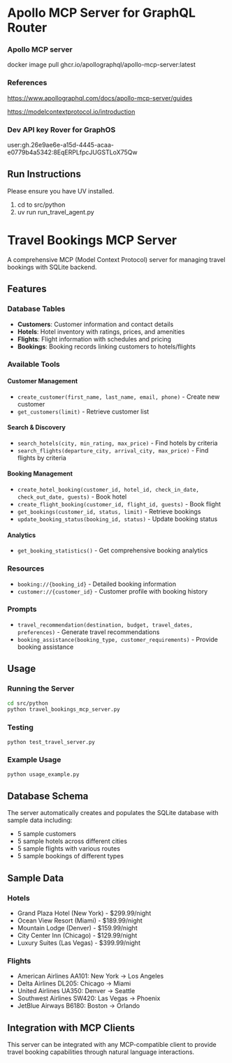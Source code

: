 # Apollo MCP Server for GraphQL Router

### Apollo MCP server
docker image pull ghcr.io/apollographql/apollo-mcp-server:latest

### References

https://www.apollographql.com/docs/apollo-mcp-server/guides

https://modelcontextprotocol.io/introduction

### Dev API key Rover for GraphOS
user:gh.26e9ae6e-a15d-4445-acaa-e0779b4a5342:8EqERPLfpcJUGSTLoX75Qw

## Run Instructions

Please ensure you have UV installed.

1. cd to src/python
2. uv run run_travel_agent.py


# Travel Bookings MCP Server

A comprehensive MCP (Model Context Protocol) server for managing travel bookings with SQLite backend.

## Features

### Database Tables
- **Customers**: Customer information and contact details
- **Hotels**: Hotel inventory with ratings, prices, and amenities
- **Flights**: Flight information with schedules and pricing
- **Bookings**: Booking records linking customers to hotels/flights

### Available Tools

#### Customer Management
- `create_customer(first_name, last_name, email, phone)` - Create new customer
- `get_customers(limit)` - Retrieve customer list

#### Search & Discovery
- `search_hotels(city, min_rating, max_price)` - Find hotels by criteria
- `search_flights(departure_city, arrival_city, max_price)` - Find flights by criteria

#### Booking Management
- `create_hotel_booking(customer_id, hotel_id, check_in_date, check_out_date, guests)` - Book hotel
- `create_flight_booking(customer_id, flight_id, guests)` - Book flight
- `get_bookings(customer_id, status, limit)` - Retrieve bookings
- `update_booking_status(booking_id, status)` - Update booking status

#### Analytics
- `get_booking_statistics()` - Get comprehensive booking analytics

### Resources
- `booking://{booking_id}` - Detailed booking information
- `customer://{customer_id}` - Customer profile with booking history

### Prompts
- `travel_recommendation(destination, budget, travel_dates, preferences)` - Generate travel recommendations
- `booking_assistance(booking_type, customer_requirements)` - Provide booking assistance

## Usage

### Running the Server
```bash
cd src/python
python travel_bookings_mcp_server.py
```

### Testing
```bash
python test_travel_server.py
```

### Example Usage
```bash
python usage_example.py
```

## Database Schema

The server automatically creates and populates the SQLite database with sample data including:
- 5 sample customers
- 5 sample hotels across different cities
- 5 sample flights with various routes
- 5 sample bookings of different types

## Sample Data

### Hotels
- Grand Plaza Hotel (New York) - $299.99/night
- Ocean View Resort (Miami) - $189.99/night  
- Mountain Lodge (Denver) - $159.99/night
- City Center Inn (Chicago) - $129.99/night
- Luxury Suites (Las Vegas) - $399.99/night

### Flights
- American Airlines AA101: New York → Los Angeles
- Delta Airlines DL205: Chicago → Miami
- United Airlines UA350: Denver → Seattle
- Southwest Airlines SW420: Las Vegas → Phoenix
- JetBlue Airways B6180: Boston → Orlando

## Integration with MCP Clients

This server can be integrated with any MCP-compatible client to provide travel booking capabilities through natural language interactions.
